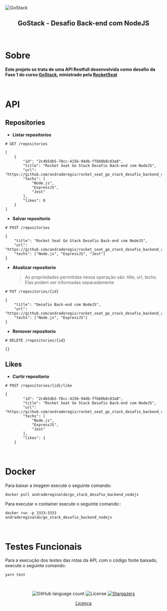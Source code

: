 ![GoStack](https://storage.googleapis.com/golden-wind/bootcamp-gostack/header-desafios-new.png)

<h2 align="center">GoStack - Desafio Back-end com NodeJS</h2>
<br/>

# Sobre

**Este projeto se trata de uma API Restfull desenvolvida como desafio da Fase 1 do curso [GoStack](https://pages.rocketseat.com.br/gostack),
ministrado pela [RocketSeat](https://rocketseat.com.br/)**

</br>

# API

## Repositories

-   **Listar repositorios**

```
# GET /repositories

[
    {
        "id": "2c4b5db5-78cc-4156-94db-ffb60b8c83a8",
        "title": "Rocket Seat Go Stack Desafio Back-end com NodeJS",
        "url": "https://github.com/andraderegis/rocket_seat_go_stack_desafio_backend_com_node_js",
        "techs": [
            "Node.js",
            "ExpressJS",
            "Jest"
        ],
        "likes": 0
    }
]
```

-   **Salvar repositorio**

```
# POST /repositories

{
	"title": "Rocket Seat Go Stack Desafio Back-end com NodeJS",
	"url": "https://github.com/andraderegis/rocket_seat_go_stack_desafio_backend_com_node_js",
	"techs": ["Node.js", "ExpressJS", "Jest"]
}
```

-   **Atualizar repositorio**

    > As propriedades permitidas nessa operação são: title, url, techs. Elas podem ser informadas
    > separadamente

```
# PUT /repositories/{id}

{
	"title": "Desafio Back-end com NodeJS",
	"url": "https://github.com/andraderegis/rocket_seat_go_stack_desafio_backend_com_node_js",
	"techs": ["Node.js", "ExpressJS"]
}
```

-   **Remover repositorio**

```
# DELETE /repositories/{id}

{}
```

## Likes

-   **Curtir repositorio**

```
# POST /repositories/{id}/like

{
        "id": "2c4b5db5-78cc-4156-94db-ffb60b8c83a8",
        "title": "Rocket Seat Go Stack Desafio Back-end com NodeJS",
        "url": "https://github.com/andraderegis/rocket_seat_go_stack_desafio_backend_com_node_js",
        "techs": [
            "Node.js",
            "ExpressJS",
            "Jest"
        ],
        "likes": 1
    }

```

<br/>

# Docker

Para baixar a imagem execute o seguinte comando:

```
docker pull andradereginaldo/go_stack_desafio_backend_nodejs
```

Para executar o container execute o seguinte comando::

```
docker run -p 3333:3333 andradereginaldo/go_stack_desafio_backend_nodejs
```

<br/>

# Testes Funcionais

Para a execução dos testes das rotas da API, com o código fonte baixado, execute o seguinte comando:

```
yarn test
```

</br>

<p align="center">
  <img alt="GitHub language count" src="https://img.shields.io/github/languages/count/rocketseat/bootcamp-gostack-desafios?color=%2304D361">

  <img alt="License" src="https://img.shields.io/badge/license-MIT-%2304D361">

  <a href="https://github.com/andraderegis/rocket_seat_go_stack_desafio_backend_com_node_js/stargazers">
    <img alt="Stargazers" src="https://img.shields.io/github/stars/andraderegis/rocket_seat_go_stack_desafio_backend_com_node_js?style=social">
  </a>
</p>

<p align="center">
  <a href="#memo-licença">Licença</a>
</p>
